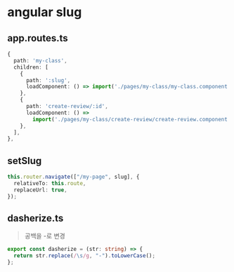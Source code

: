 # angular slug

## app.routes.ts

```ts
{
  path: 'my-class',
  children: [
    {
      path: ':slug',
      loadComponent: () => import('./pages/my-class/my-class.component'),
    },
    {
      path: 'create-review/:id',
      loadComponent: () =>
        import('./pages/my-class/create-review/create-review.component'),
    },
  ],
},
```

## setSlug

```ts
this.router.navigate(["/my-page", slug], {
  relativeTo: this.route,
  replaceUrl: true,
});
```

## dasherize.ts

> 공백을 -로 변경

```ts
export const dasherize = (str: string) => {
  return str.replace(/\s/g, "-").toLowerCase();
};
```
